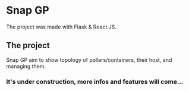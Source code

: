 # Snap GP
The project was made with Flask & React JS.

## The project
Snap GP aim to show topology of pollers/containers, their host, and managing them.


### It's under construction, more infos and features will come...
